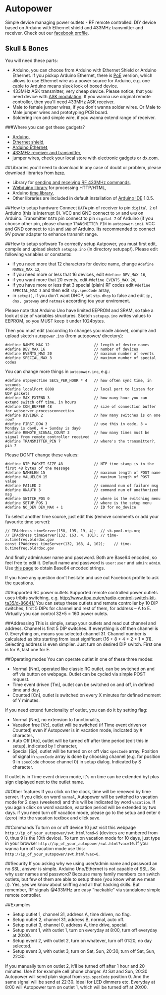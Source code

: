 # Autopower
Simple device managing power outlets - RF remote controlled. DIY device based on Arduino with Ethernet shield and 433MHz transmitter and receiver. Check out our [facebook profile](https://www.facebook.com/autopow).

## Skull & Bones
You will need these parts:
* Arduino, you can choose from Arduino with Ethernet Shield or Arduino Ethernet. If you pickup Arduino Ethernet, there is [PoE](http://en.wikipedia.org/wiki/Power_over_Ethernet) version, which allows to use Ethernet wire as a power source for Arduino, e.g. one cable to Arduino means sleek look of boxed device.
* 433MHz ASK transmitter, very cheap device. Please notice, that you need device with [ASK modulation](http://en.wikipedia.org/wiki/Amplitude-shift_keying). If you wanna use original remote controller, then you'll need 433MHz ASK receiver.
* Male to female jumper wires, if you don't wanna solder wires. Or Male to Male jumper wires and prototyping PCB board.
* Soldering iron and simple wire, if you wanna extend range of receiver. 

###Where you can get these gadgets?
* [Arduino](http://arduino.cc/en/Main/ArduinoBoardUno),
* [Ethernet shield](http://arduino.cc/en/Main/ArduinoEthernetShield),
* [Arduino Ethernet](http://arduino.cc/en/Main/ArduinoBoardEthernet),
* [433MHz receiver and transmitter](http://www.seeedstudio.com/depot/433mhz-rf-link-kit-p-127.html),
* jumper wires, check your local store with electronic gadgets or dx.com.

##Libraries you'll need to download
In any case of doubt or problem, please download libraries from [here](https://github.com/autopower/Autopower/tree/master/libraries).
* Library for [sending and receiving RF 433MHz commands](https://bitbucket.org/fuzzillogic/433mhzforarduino/wiki/Home),
* [Webduino library](https://github.com/sirleech/Webduino) for processing HTTP/HTML,
* Arduino [time library](http://www.pjrc.com/teensy/td_libs_Time.html),
* Other libraries are included in default installation of [Arduino IDE](http://arduino.cc/en/Main/Software) 1.0.5.


##How to setup hardware
Connect `DATA` pin of receiver to pin `digital 2` of Arduino (this is interrupt 0). VCC and GND connect to `5V` and `GND` on Arduino.
Transmitter `DATA` pin connect to pin `digital 7` of Arduino (if you choose other pin, please change `TRANSMITTER_PIN` in `autopower.ino`). VCC and GND connect to `Vin` and `GND` of Arduino.
Its recommended to connect 9V power adapter to enhance transmit range.

##How to setup software
To correctly setup Autpower, you must first edit, compile and upload sketch `setupap.ino` (in directory setupap/).
Please edit following variables or constants:
* if you need more that 12 characters for device name, change `#define NAMES_MAX 12`,
* if you need more or less that 16 devices, edit `#define DEV_MAX 16`,
* if you want more that 20 events, edit `#define EVENTS_MAX 20`,
* if you have more or less that 3 special (plain) RF codes edit `#define SPECIAL_MAX 3` and then edit `stp.specCode` array,
* in `setup()`, if you don't want DHCP, set `stp.dhcp` to false and edit `ip, dns, gateway` and `netmask` according tou your enviroment.
 

Please note that Arduino Uno have limited EEPROM and SRAM, so take a look at size of variables structures. Sketch `setupap.ino` writes values to EEPROM, so you MUST keep it under 1024bytes.

Then you must edit (according to changes you made above), compile and upload sketch `autopower.ino` (from autopower/ directory):
```
#define NAMES_MAX 12                    // length of device names
#define DEV_MAX 16                      // number of devices
#define EVENTS_MAX 20                   // maximum number of events
#define SPECIAL_MAX 3                   // maximum number of special codes
```

You can change more things in `autopower.ino`, e.g.:
```
#define ntpSyncTime SECS_PER_HOUR * 4   // how often sync time, in seconds
#define localPort 8888                  // local port to listen for UDP packets
#define MAX_EXTEND 3                    // how many hour you can extend switch off time, in hours
#define CON_BUFFER 48                   // size of connection buffer for webserver.processconnection
#define DIVIDER 2                       // how many switches is on one row?
#define FIRST_DOW 3                     // use this in code, 3 = Monday is day0, 4 = Sunday is day0
#define REMOTE_SIGNAL_COUNT 3           // how many times must be signal from remote controller received
#define TRANSMITTER_PIN 7               // where's the transmitter?, pin 7
```

Please DON'T change these values:
```
#define NTP_PACKET_SIZE 48              // NTP time stamp is in the first 48 bytes of the message
#define NAMELEN 15                      // maximum length of POST name
#define VALUELEN 15                     // maximum length of POST value
#define FAILED 2                        // command num of failure msg
#define UNAUTH 3                        // command num of unathorized msg
#define SWITCH_POS 0                    // where is the switching menu
#define SETUP_POS 1                     // where is the setup menu
#define NO_DEV DEV_MAX + 1              // ID for no_device
```

To select another time source, just edit this (remove comments or add your favourite time server):
```
// IPAddress timeServer(158, 195, 19, 4);  // sk.pool.ntp.org
// IPAddress timeServer(132, 163, 4, 101); // time-a.timefreq.bldrdoc.gov 
const IPAddress timeServer(132, 163, 4, 102);    // time-b.timefreq.bldrdoc.gov
```

And finally admin/user name and password. Both are Base64 encoded, so feel free to edit it. Default name and password is `user:user` and `admin:admin`.
Use [this page](http://www.base64encode.org/) to obtain Base64 encoded strings.

If you have any question don't hesitate and use out Facebook profile to ask the questions.

##Supported RC power outlets
Supported remote controlled power outlets uses tribits switching, e.g. http://www.tipa.eu/en/radio-control-switch-kit-ta35/d-86641/
You can setup these outlets and remote controller by 10 DIP switches, first 5 DIPs for channel and rest of them, for address – A to E.
Virtually you can control 32*5 = 160 power oulets.

##Addressing
This is simple, setup your outlets and read out channel and address. Channel is first 5 DIP switches. If everything is off then channel is 0. Everything on, means you selected channel 31. Channel number is calculated as bits starting from least significant (16 + 8 + 4 + 2 + 1 = 31).
Selecting address is even simplier. Just turn on desired DIP switch. First one is for A, last one for E.

##Operating modes
You can operate outlet in one of these three modes:
* Normal [Nm], operated like classic RC outlet, can be switched on and off via button on webpage. Outlet can be cycled via simple POST request.
* Time event driven [Tm], outlet can be switched on and off, in defined time and day.
* Counted [Cn], outlet is switched on every X minutes for defined moment of Y minutes.


If you need extend funcionality of outlet, you can do it by setting flag:
* Normal [Nm], no extension to functionality,
* Vacation free [Vc], outlet will be switched (if Time event driven or Counted) even if Autopower is in vacation mode, indicated by # character.,
* Auto Off [Ao], outlet will be turned off after time period (edit this in setup), indicated by ! character,
* Special [Sp], outlet will be turned on or off viac `specCode` array. Position of signal in `specCode` array is done by choosing channel (e.g. for position 0 in `specCode` choose channel 0) in setup dialog. Indicated by S character.

 
If outlet is in Time event driven mode, it's on time can be extended byt plus sign displayed next to the outlet name.

##Other features
If you click on the clock, time will be renewed by time server.
If you click on word `normal`, Autopower will be switched to vacation mode for 2 days (weekend) and this will be indicated by word `vacation`. If you again click on word vacation, vacation period will be extended by two days. if you need turn off vacation mode, please go to the setup and enter `0` (zero) into the vacation textbox and click save.

##Commands
To turn on or off device 10 just visit this webpage `http://ip_of_your_autopower/swt.html?cmd=9` (devices are numbered from 0, thus 9 is the 10th device).
To turn on vacation mode for 10 days, just type in your browser `http://ip_of_your_autopower/swt.html?vac=10`. If you wanna turn off vacation mode use this: `http://ip_of_your_autopower/swt.html?vac=0`.

##Security
If you asking why we using user/admin name and password an no SSL, answer is simple. Arduino Uno/Ethernet is not capable of SSL. So why user names and password? Because many family members can switch outlets, but few of them are able to setup these (you know what we mean :)). Yes, yes we know about sniffing and all that hacking skills. But remember, RF signals @433MHz are easy "hackable" via standalone simple remote controller. 

##Examples
* Setup outlet 1, channel 31, address A, time driven, no flag.
* Setup outlet 2, channel 31, address B, normal, auto off.
* Setup outlet 3, channel 0, address A, time drive, special.
* Setup event 1, with outlet 1, turn on everyday at 8:00, turn off everyday at 20:00.
* Setup event 2, with outlet 2, turn on whatever, turn off 01:20, no day selected. 
* Setup event 3, with outlet 3, turn on Sat, Sun, 20:30, turn off Sat, Sun, 22:30.


If you manually turn on outlet 2, it'll be turned off after 1 hour and 20 minutes. Use it for example cell phone charger.
At Sat and Sun, 20:30 Autopower will send plain signal from `stp.specCode` position 0. And the same signal will be send at 22:30. Ideal for LED dimmers etc.
Everyday at 8:00 will Autopower turn on outlet 1, which will be turned off at 20:00.

